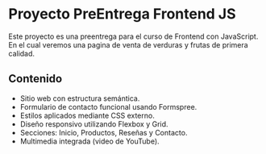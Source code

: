 # Proyecto PreEntrega Frontend JS

Este proyecto es una preentrega para el curso de Frontend con JavaScript. En el cual veremos una pagina de venta de verduras y frutas de primera calidad.

## Contenido

- Sitio web con estructura semántica.
- Formulario de contacto funcional usando Formspree.
- Estilos aplicados mediante CSS externo.
- Diseño responsivo utilizando Flexbox y Grid.
- Secciones: Inicio, Productos, Reseñas y Contacto.
- Multimedia integrada (video de YouTube).

